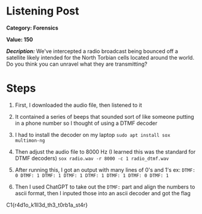 # Listening Post
**Category: Forensics**


**Value: 150**

**_Decription:_**
We've intercepted a radio broadcast being bounced off a satellite likely intended for the North Torbian cells located around the world. Do you think you can unravel what they are transmitting?

# Steps
1. First, I downloaded the audio file, then listened to it

2. It contained a series of beeps that sounded sort of like someone putting in a phone number so I thought of using a DTMF decoder

3. I had to install the decoder on my laptop
`sudo apt install sox multimon-ng`
  
4. Then adjust the audio file to 8000 Hz (I learned this was the standard for DTMF decoders)
`sox radio.wav -r 8000 -c 1 radio_dtmf.wav`

5. After running this, I got an output with many lines of 0's and 1's
ex:
`DTMF: 0
DTMF: 1
DTMF: 1
DTMF: 1
DTMF: 1
DTMF: 1
DTMF: 0
DTMF: 1`

6. Then I used ChatGPT to take out the `DTMF:` part and align the numbers to ascii format, then I inputed those into an ascii decoder and got the flag

C1{r4d1o_k1ll3d_th3_t0rb1a_st4r}
